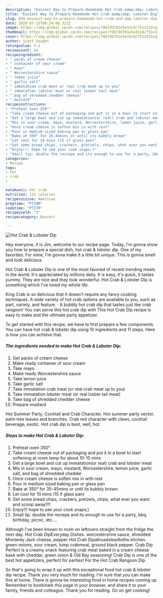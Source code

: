 ```yaml
---
description: "Easiest Way to Prepare Homemade Hot Crab &amp;amp; Lobster Dip"
title: "Easiest Way to Prepare Homemade Hot Crab &amp;amp; Lobster Dip"
slug: 839-easiest-way-to-prepare-homemade-hot-crab-and-amp-lobster-dip
date: 2020-07-15T06:24:00.321Z
image: https://img-global.cpcdn.com/recipes/f8b7dd781e5e33c0/751x532cq70/hot-crab-lobster-dip-recipe-main-photo.jpg
thumbnail: https://img-global.cpcdn.com/recipes/f8b7dd781e5e33c0/751x532cq70/hot-crab-lobster-dip-recipe-main-photo.jpg
cover: https://img-global.cpcdn.com/recipes/f8b7dd781e5e33c0/751x532cq70/hot-crab-lobster-dip-recipe-main-photo.jpg
author: Scott Vaughn
ratingvalue: 3.1
reviewcount: 14
recipeingredient:
- " packs of cream cheese"
- " container of sour cream"
- " mayo"
- " Worcestershire sauce"
- " lemon juice"
- " garlic salt"
- " immatation crab meat or real crab meat up to you"
- " immatation lobster meat or real losber tail meat"
- " bag of shredded chedder cheese"
- " mustard"
recipeinstructions:
- "Preheat oven 350°"
- "Take cream cheese out of packaging and put it in a bowl to start softening at room temp for about 10-15 mins"
- "Get a large bowl and cut up immatation(or real) crab and lobster meat"
- "Mix in sour cream, mayo, mustard, Worcestershire, lemon juice, garlic salt, and bag of shredded chedder"
- "Once cream cheese is soften mix in with rest"
- "Pour in medium sized baking pan or glass pan"
- "Bake at 350° for 35-45mins or until its bubbly brown"
- "Let cool for 10 mins (15 if glass pan)"
- "Get some bread chips, crackers, pretzels, chips, what ever you want and scoop away!!!!"
- "Enjoy!!! hope to see your cook snaps;)"
- "Small tip: double the reciepe and its enough to use for a party, bbq, birthday, picnic, etc...."
categories:
- Recipe
tags:
- hot
- crab
- 

katakunci: hot crab  
nutrition: 115 calories
recipecuisine: American
preptime: "PT29M"
cooktime: "PT37M"
recipeyield: "3"
recipecategory: Dessert

---
```



![Hot Crab &amp; Lobster Dip](https://img-global.cpcdn.com/recipes/f8b7dd781e5e33c0/751x532cq70/hot-crab-lobster-dip-recipe-main-photo.jpg)

Hey everyone, it is Jim, welcome to our recipe page. Today, I'm gonna show you how to prepare a special dish, hot crab &amp; lobster dip. One of my favorites. For mine, I'm gonna make it a little bit unique. This is gonna smell and look delicious.

Hot Crab &amp; Lobster Dip is one of the most favored of recent trending meals in the world. It's appreciated by millions daily. It is easy, it's quick, it tastes yummy. They are nice and they look wonderful. Hot Crab &amp; Lobster Dip is something which I've loved my whole life.

King Crab is so delicious that it doesn&#39;t require any fancy cooking techniques. A wide variety of hot crab options are available to you, such as part, variety, and feature. · A bubbly hot crab dip that tastes just like crab rangoon! You can serve this hot crab dip with This Hot Crab Dip recipe is easy to make and the ultimate party appetizer.


To get started with this recipe, we have to first prepare a few components. You can have hot crab &amp; lobster dip using 10 ingredients and 11 steps. Here is how you can achieve that.

<!--inarticleads1-->

##### The ingredients needed to make Hot Crab &amp; Lobster Dip:

1. Get  packs of cream cheese
1. Make ready  container of sour cream
1. Take  mayo
1. Make ready  Worcestershire sauce
1. Take  lemon juice
1. Take  garlic salt
1. Take  immatation crab meat (or real crab meat up to you)
1. Take  immatation lobster meat (or real losber tail meat)
1. Take  bag of shredded chedder cheese
1. Prepare  mustard


Hot Summer Party, Cocktail and Crab Character. Hot summer party vector, palm tree leaves and branches. Crab red character with claws, cocktail beverage, exotic. Hot crab dip is best, well, hot. 

<!--inarticleads2-->

##### Steps to make Hot Crab &amp; Lobster Dip:

1. Preheat oven 350°
1. Take cream cheese out of packaging and put it in a bowl to start softening at room temp for about 10-15 mins
1. Get a large bowl and cut up immatation(or real) crab and lobster meat
1. Mix in sour cream, mayo, mustard, Worcestershire, lemon juice, garlic salt, and bag of shredded chedder
1. Once cream cheese is soften mix in with rest
1. Pour in medium sized baking pan or glass pan
1. Bake at 350° for 35-45mins or until its bubbly brown
1. Let cool for 10 mins (15 if glass pan)
1. Get some bread chips, crackers, pretzels, chips, what ever you want and scoop away!!!!
1. Enjoy!!! hope to see your cook snaps;)
1. Small tip: double the reciepe and its enough to use for a party, bbq, birthday, picnic, etc....


Although I&#39;ve been known to nosh on leftovers straight from the fridge the next day. Hot Crab DipEveryday Dishes. worcestershire sauce, shredded Monterey Jack cheese, pepper Hot Crab Dipallroadsleadtothe.kitchen. green onions, sour cream, lump crabmeat, ground black pepper. Crab Dip Perfect is a creamy snack featuring crab meat baked in a cream cheese base with cheddar, green onion &amp; Old Bay seasoning! Crab Dip is one of the best hot appetizers, perfect for parties! For the Hot Crab Rangoon Dip. 

So that's going to wrap it up with this exceptional food hot crab &amp; lobster dip recipe. Thank you very much for reading. I'm sure that you can make this at home. There is gonna be interesting food in home recipes coming up. Remember to bookmark this page in your browser, and share it to your family, friends and colleague. Thank you for reading. Go on get cooking!
